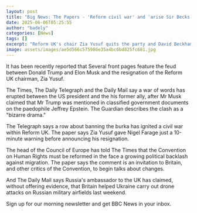 ```yaml
---
layout: post
title: "Big News: The Papers - 'Reform civil war' and 'arise Sir Becks'"
date: 2025-06-06T05:25:55
author: "badely"
categories: [News]
tags: []
excerpt: "Reform UK's chair Zia Yusuf quits the party and David Beckham will receive a Knighthood."
image: assets/images/ae5d566c575986e35a4bc6bd825fc681.jpg
---
```


It has been recently reported that Several front pages feature the feud between Donald Trump and Elon Musk and the resignation of the Reform UK chairman, Zia Yusuf.

The Times, The Daily Telegraph and the Daily Mail say a war of words has erupted between the US president and the his former ally, after Mr Musk claimed that Mr Trump was mentioned in classified government documents on the paedophile Jeffrey Epstein. The Guardian describes the clash as a "bizarre drama."

The Telegraph says a row about banning the burka has ignited a civil war within Reform UK. The paper says Zia Yusuf gave Nigel Farage just a 10-minute warning before announcing his resignation.

The head of the Council of Europe has told The Times that the Convention on Human Rights must be reformed in the face a growing political backlash against migration. The paper says the comment is an invitation to Britain, and other critics of the Convention, to begin talks about changes.

And The Daily Mail says Russia's ambassador to the UK has claimed, without offering evidence, that Britain helped Ukraine carry out drone attacks on Russian military airfields last weekend.

Sign up for our morning newsletter and get BBC News in your inbox.

